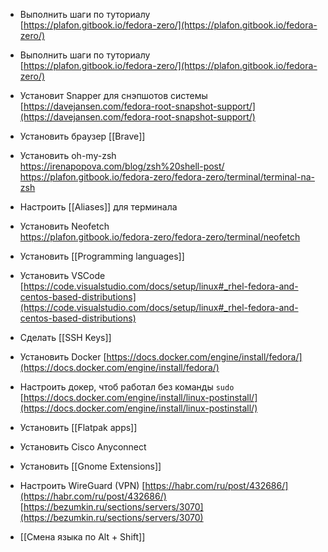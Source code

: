 -   Выполнить шаги по туториалу  
    [https://plafon.gitbook.io/fedora-zero/](https://plafon.gitbook.io/fedora-zero/)
    
-   Выполнить шаги по туториалу  
    [https://plafon.gitbook.io/fedora-zero/](https://plafon.gitbook.io/fedora-zero/)
    
-   Установит Snapper для снэпшотов системы [https://davejansen.com/fedora-root-snapshot-support/](https://davejansen.com/fedora-root-snapshot-support/)
    
- Установить браузер [[Brave]]
    
- Установить oh-my-zsh  
    [https://irenapopova.com/blog/zsh%20shell-post/  
    ](https://irenapopova.com/blog/zsh%20shell-post/)https://plafon.gitbook.io/fedora-zero/fedora-zero/terminal/terminal-na-zsh
    
-   Настроить [[Aliases]] для терминала
    
-   Установить Neofetch  
    https://plafon.gitbook.io/fedora-zero/fedora-zero/terminal/neofetch
    
- Установить [[Programming languages]]
    
-   Установить VSCode  
    [https://code.visualstudio.com/docs/setup/linux#_rhel-fedora-and-centos-based-distributions](https://code.visualstudio.com/docs/setup/linux#_rhel-fedora-and-centos-based-distributions)
      
- Сделать [[SSH Keys]]
    
-   Установить Docker [https://docs.docker.com/engine/install/fedora/](https://docs.docker.com/engine/install/fedora/)
    
-   Настроить докер, чтоб работал без команды `sudo`  
    [https://docs.docker.com/engine/install/linux-postinstall/](https://docs.docker.com/engine/install/linux-postinstall/)
    
-   Установить [[Flatpak apps]]
    
-   Установить Cisco Anyconnect
    
-   Установить [[Gnome Extensions]]
    
-   Настроить WireGuard (VPN)
    [https://habr.com/ru/post/432686/](https://habr.com/ru/post/432686/)
    [https://bezumkin.ru/sections/servers/3070](https://bezumkin.ru/sections/servers/3070)
    
-   [[Смена языка по Alt + Shift]]